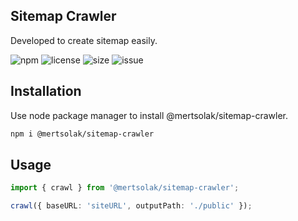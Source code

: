 ## Sitemap Crawler

Developed to create sitemap easily.

![npm](https://img.shields.io/npm/v/@mertsolak/sitemap-crawler)
![license](https://img.shields.io/npm/l/@mertsolak/sitemap-crawler)
![size](https://img.shields.io/bundlephobia/min/@mertsolak/sitemap-crawlert)
![issue](https://img.shields.io/github/issues/mert-solak/sitemap-crawler)

## Installation

Use node package manager to install @mertsolak/sitemap-crawler.

```bash
npm i @mertsolak/sitemap-crawler
```

## Usage

```typescript
import { crawl } from '@mertsolak/sitemap-crawler';

crawl({ baseURL: 'siteURL', outputPath: './public' });
```
